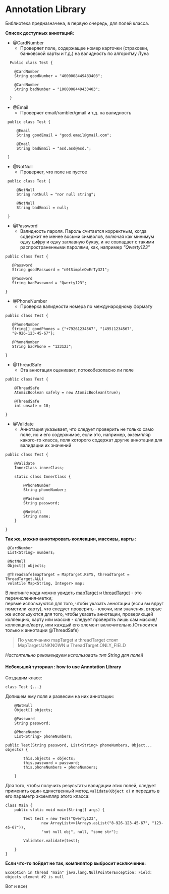 # Annotation Library

Библиотека предназначена, в первую очередь, для полей класса.

**Список доступных аннотаций:**

* @CardNumber
    * Проверяет поле, содержащее номер карточки (страховки, 
    банковской карты и т.д.) на валидность по алгоритму Луна  
    
```
  Public class Test {
  
    @CardNumber
    String goodNumber = "4000008449433403";
  
    @CardNumber
    String badNumber = "1000008449433403";
  
  }
```
    
    
* @Email 
    * Проверяет email/rambler/gmail и т.д. на валидность  
 ```
  public class Test {
      
      @Email
      String goodEmail = "good.email@gmail.com";
      
      @Email
      String badEmail = "asd.asd@asd.";
      
  }
 ```
  
    
* @NotNull
    * Проверяет, что поле не пустое  
    
 ```
  public class Test {
      
      @NotNull
      String notNull = "nor null string";
      
      @NotNull
      String badEmail = null;
      
  }
 ```
     
* @Password
    * Валидность пароля. Пароль считается корректным,
    когда содержит не менее восьми символов, включая как минимум
    одну цифру и одну заглавную букву, и не совпадает с такими
    распространенными паролями, как, например _"Qwerty123"_  
 ```
public class Test {
    
    @Password
    String goodPassword = "n0tSimpleQwErTy321";
    
    @Password
    String badPassword = "Qwerty123";
    
}
```
    
* @PhoneNumber
    * Проверка валидности номера по международному формату  
 ```
public class Test {

    @PhoneNumber
    String[] goodPhones = {"+79261234567", "(495)1234567",
    "8-926-123-45-67"};

    @PhoneNumber
    String badPhone = "123123";

}
```
    
* @ThreadSafe
    * Эта аннотация оценивает, потокобезопасно ли поле  
```
public class Test {

    @ThreadSafe
    AtomicBoolean safely = new AtomicBoolean(true);

    @ThreadSafe
    int unsafe = 10;

}
```
    
* @Validate
    * Аннотация указывает, что следует проверить не только 
    само поле, но и его содержимое, если это, например,
    экземпляр какого-то класса, поля которого содержат другие
    аннотации для валидации их значений  
```
public class Test {
    
    @Validate
    InnerClass innerClass;

    static class InnerClass {
        
        @PhoneNumber
        String phoneNumber;
        
        @Password
        String password;
        
        @NotNull
        String name;
    }

}
```
    
    
    
**Так же, можно аннотировать коллекции, массивы, карты:**
```
 @CardNumber
 List<String> numbers; 

 @NotNull
 Object[] objects;

 @ThreadSafe(mapTarget = MapTarget.KEYS, threadTarget = ThreadTarget.ALL)
 volatile Map<String, Integer> map;

```
В листинге кода можно увидеть [mapTarget](src/main/java/com/nastenkapusechka/validation/util/MapTarget.java)
и [threadTarget](src/main/java/com/nastenkapusechka/validation/util/ThreadTarget.java) - это перечисления-метки;  
первые используются для того, чтобы указать аннотации (если вы вдруг пометили карту), 
что следует проверять - ключи, или значения, вторые же используются
для того, чтобы указать аннотации, проверяющей коллекцию, карту или массив - следует проверять лишь сам массив/коллекцию/карту, 
или каждый его элемент включительно.(Относится только к аннотации @ThreadSafe)  
>По умолчанию mapTarget и threadTarget стоят MapTarget.UNKNOWN и 
>ThreadTarget.ONLY_FIELD  


*Настоятельно рекомендуем использовать тип String для полей*
    
    
#### Небольшой туториал : how to use Annotation Library

Создадим класс:
```
class Test {...}
```
Допишем ему поля и развесим на них аннотации:
```
    @NotNull
    Object[] objects;
    
    @Password
    String password;
    
    @PhoneNumber
    List<String> phoneNumbers;

public Test(String password, List<String> phoneNumbers, Object... objects) {
        
        this.objects = objects;
        this.password = password;
        this.phoneNumbers = phoneNumbers;
        
    }
```
Для того, чтобы получить результаты валидации этих полей, следует применить
один-единственный метод `validate(Object o)` и передать в его параметр
экземпляр этого класса:
```
class Main {
    public static void main(String[] args) {

        Test test = new Test("Qwerty123",
                new ArrayList<>(Arrays.asList("8-926-123-45-67", "123-45-67")),
                "not null obj", null, "some str");

        Validator.validate(test);

    }
}
```
**Если что-то пойдет не так, компилятор выбросит исключение:**
```
Exception in thread "main" java.lang.NullPointerException: Field: objects element #2 is null
```

Вот и все) 
